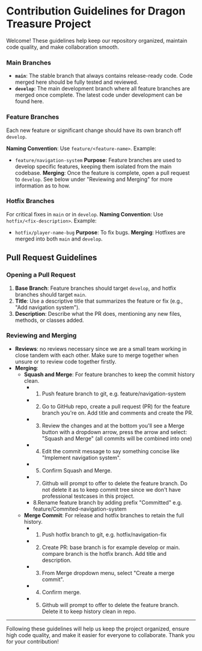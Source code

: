 # Contribution Guidelines for Dragon Treasure Project
Welcome! These guidelines help keep our repository organized, maintain code quality, and make collaboration smooth.

### Main Branches
- **`main`**: The stable branch that always contains release-ready code. Code merged here should be fully tested and reviewed.
- **`develop`**: The main development branch where all feature branches are merged once complete. The latest code under development can be found here.

### Feature Branches
Each new feature or significant change should have its own branch off `develop`. 

**Naming Convention**: Use `feature/<feature-name>`. Example:
  - `feature/navigation-system`
**Purpose**: Feature branches are used to develop specific features, keeping them isolated from the main codebase.
**Merging**:  Once the feature is complete, open a pull request to `develop`. See below under "Reviewing and Merging" for more information as to how.

### Hotfix Branches
For critical fixes in `main` or in `develop`.
**Naming Convention**: Use `hotfix/<fix-description>`. Example:
  - `hotfix/player-name-bug`
**Purpose**: To fix bugs.
**Merging**: Hotfixes are merged into both `main` and `develop`.

## Pull Request Guidelines
### Opening a Pull Request
1. **Base Branch**: Feature branches should target `develop`, and hotfix branches should target `main`.
2. **Title**: Use a descriptive title that summarizes the feature or fix (e.g., "Add navigation system").
3. **Description**: Describe what the PR does, mentioning any new files, methods, or classes added. 

### Reviewing and Merging
- **Reviews**: no reviews necessary since we are a small team working in close tandem with each other. Make sure to merge together when unsure or to review code together firstly.
- **Merging**:
   - **Squash and Merge**: For feature branches to keep the commit history clean.
        - 1. Push feature branch to git, e.g. feature/navigation-system
        - 2. Go to GitHub repo, create a pull request (PR) for the feature branch you're on. Add title and comments and create the PR.
        - 3. Review the changes and at the bottom you'll see a Merge button with a dropdown arrow, press the arrow and select:
              "Squash and Merge" (all commits will be combined into one) 
        - 4. Edit the commit message to say something concise like "Implement navigation system". 
        - 5. Confirm Squash and Merge.
        - 7. Github will prompt to offer to delete the feature branch. Do not delete it as to keep commit tree since we don't have 
             professional testcases in this project.
        - 8.Rename feature branch by adding prefix "Committed" e.g. feature/Commited-navigation-system
   - **Merge Commit**: For release and hotfix branches to retain the full history.
        - 1. Push hotfix branch to git, e.g. hotfix/navigation-fix
        - 2. Create PR: base branch is for example develop or main. compare branch is the hotfix branch. Add title and description.
        - 3. From Merge dropdown menu, select "Create a merge commit".
        - 4. Confirm merge.
        - 5. Github will prompt to offer to delete the feature branch. Delete it to keep history clean in repo.
         
---

Following these guidelines will help us keep the project organized, ensure high code quality, and make it easier for everyone to collaborate. Thank you for your contribution!
